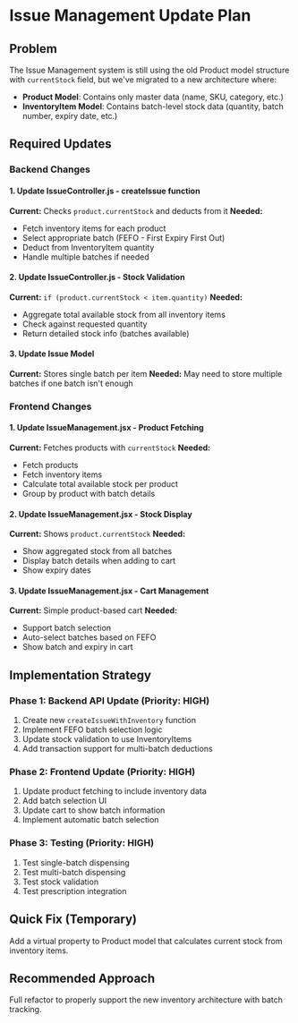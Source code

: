 # Issue Management Update Plan

## Problem
The Issue Management system is still using the old Product model structure with `currentStock` field, but we've migrated to a new architecture where:
- **Product Model**: Contains only master data (name, SKU, category, etc.)
- **InventoryItem Model**: Contains batch-level stock data (quantity, batch number, expiry date, etc.)

## Required Updates

### Backend Changes

#### 1. Update IssueController.js - createIssue function
**Current:** Checks `product.currentStock` and deducts from it
**Needed:** 
- Fetch inventory items for each product
- Select appropriate batch (FEFO - First Expiry First Out)
- Deduct from InventoryItem quantity
- Handle multiple batches if needed

#### 2. Update IssueController.js - Stock Validation
**Current:** `if (product.currentStock < item.quantity)`
**Needed:**
- Aggregate total available stock from all inventory items
- Check against requested quantity
- Return detailed stock info (batches available)

#### 3. Update Issue Model
**Current:** Stores single batch per item
**Needed:** May need to store multiple batches if one batch isn't enough

### Frontend Changes

#### 1. Update IssueManagement.jsx - Product Fetching
**Current:** Fetches products with `currentStock`
**Needed:**
- Fetch products
- Fetch inventory items
- Calculate total available stock per product
- Group by product with batch details

#### 2. Update IssueManagement.jsx - Stock Display
**Current:** Shows `product.currentStock`
**Needed:**
- Show aggregated stock from all batches
- Display batch details when adding to cart
- Show expiry dates

#### 3. Update IssueManagement.jsx - Cart Management
**Current:** Simple product-based cart
**Needed:**
- Support batch selection
- Auto-select batches based on FEFO
- Show batch and expiry in cart

## Implementation Strategy

### Phase 1: Backend API Update (Priority: HIGH)
1. Create new `createIssueWithInventory` function
2. Implement FEFO batch selection logic
3. Update stock validation to use InventoryItems
4. Add transaction support for multi-batch deductions

### Phase 2: Frontend Update (Priority: HIGH)  
1. Update product fetching to include inventory data
2. Add batch selection UI
3. Update cart to show batch information
4. Implement automatic batch selection

### Phase 3: Testing (Priority: HIGH)
1. Test single-batch dispensing
2. Test multi-batch dispensing
3. Test stock validation
4. Test prescription integration

## Quick Fix (Temporary)
Add a virtual property to Product model that calculates current stock from inventory items.

## Recommended Approach
Full refactor to properly support the new inventory architecture with batch tracking.

